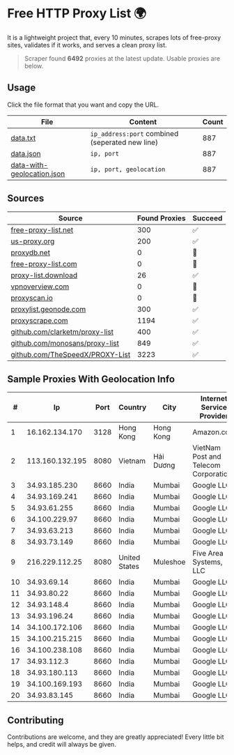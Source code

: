 
# Free HTTP Proxy List 🌍

It is a lightweight project that, every 10 minutes, scrapes lots of free-proxy sites, validates if it works, and serves a clean proxy list.


> Scraper found **6492** proxies at the latest update. Usable proxies are below.

## Usage

Click the file format that you want and copy the URL.


|File|Content|Count|
|----|-------|-----|
|[data.txt](https://raw.githubusercontent.com/themiralay/Proxy-List-World/master/data.txt)|`ip_address:port` combined (seperated new line)|887|
|[data.json](https://raw.githubusercontent.com/themiralay/Proxy-List-World/master/data.json)|`ip, port`|887|
|[data-with-geolocation.json](https://raw.githubusercontent.com/themiralay/Proxy-List-World/master/data-with-geolocation.json)|`ip, port, geolocation`|887|

## Sources

|Source|Found Proxies|Succeed|
|------|-------------|-------|
|[free-proxy-list.net](https://free-proxy-list.net)|300|✅|
|[us-proxy.org](https://www.us-proxy.org)|200|✅|
|[proxydb.net](http://proxydb.net)|0|🚫|
|[free-proxy-list.com](https://free-proxy-list.com/?page=&port=&type%5B%5D=http&type%5B%5D=https&up_time=0&search=Search)|0|🚫|
|[proxy-list.download](https://www.proxy-list.download/HTTP)|26|✅|
|[vpnoverview.com](https://vpnoverview.com/privacy/anonymous-browsing/free-proxy-servers)|0|🚫|
|[proxyscan.io](https://www.proxyscan.io)|0|🚫|
|[proxylist.geonode.com](https://proxylist.geonode.com/api/proxy-list?limit=300&page=1&sort_by=lastChecked&sort_type=desc&protocols=http,https)|300|✅|
|[proxyscrape.com](https://api.proxyscrape.com/v2/?request=displayproxies&protocol=http&timeout=10000&country=all&ssl=all&anonymity=all)|1194|✅|
|[github.com/clarketm/proxy-list](https://raw.githubusercontent.com/clarketm/proxy-list/master/proxy-list-raw.txt)|400|✅|
|[github.com/monosans/proxy-list](https://raw.githubusercontent.com/monosans/proxy-list/main/proxies/http.txt)|849|✅|
|[github.com/TheSpeedX/PROXY-List](https://raw.githubusercontent.com/TheSpeedX/PROXY-List/master/http.txt)|3223|✅|


## Sample Proxies With Geolocation Info

|#|Ip|Port|Country|City|Internet Service Provider|
|-|--|----|-------|----|-------------------------|
|1|16.162.134.170|3128|Hong Kong|Hong Kong|Amazon.com|
|2|113.160.132.195|8080|Vietnam|Hải Dương|VietNam Post and Telecom Corporation|
|3|34.93.185.230|8660|India|Mumbai|Google LLC|
|4|34.93.169.241|8660|India|Mumbai|Google LLC|
|5|34.93.61.255|8660|India|Mumbai|Google LLC|
|6|34.100.229.97|8660|India|Mumbai|Google LLC|
|7|34.93.63.213|8660|India|Mumbai|Google LLC|
|8|34.93.73.149|8660|India|Mumbai|Google LLC|
|9|216.229.112.25|8080|United States|Muleshoe|Five Area Systems, LLC|
|10|34.93.69.14|8660|India|Mumbai|Google LLC|
|11|34.93.80.22|8660|India|Mumbai|Google LLC|
|12|34.93.148.4|8660|India|Mumbai|Google LLC|
|13|34.93.196.24|8660|India|Mumbai|Google LLC|
|14|34.100.172.106|8660|India|Mumbai|Google LLC|
|15|34.100.215.215|8660|India|Mumbai|Google LLC|
|16|34.100.238.108|8660|India|Mumbai|Google LLC|
|17|34.93.112.3|8660|India|Mumbai|Google LLC|
|18|34.93.180.113|8660|India|Mumbai|Google LLC|
|19|34.100.169.193|8660|India|Mumbai|Google LLC|
|20|34.93.83.145|8660|India|Mumbai|Google LLC|



## Contributing

Contributions are welcome, and they are greatly appreciated! Every
little bit helps, and credit will always be given.

